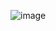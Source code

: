 ![image](https://github.com/ilrexho2011/Project-EULER-Possible-Solutions-Problems-201_to_300/assets/61479363/24f24597-03fa-4f29-9188-4089d814ee3a)

